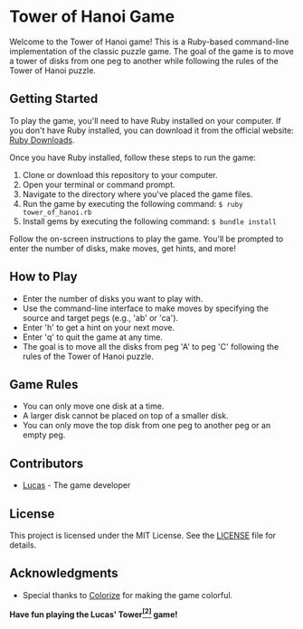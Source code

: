 # Tower of Hanoi Game

Welcome to the Tower of Hanoi game! This is a Ruby-based command-line implementation of the classic puzzle game. The goal of the game is to move a tower of disks from one peg to another while following the rules of the Tower of Hanoi puzzle.

## Getting Started

To play the game, you'll need to have Ruby installed on your computer. If you don't have Ruby installed, you can download it from the official website: [Ruby Downloads](https://www.ruby-lang.org/en/documentation/installation/).

Once you have Ruby installed, follow these steps to run the game:

1. Clone or download this repository to your computer.
2. Open your terminal or command prompt.
3. Navigate to the directory where you've placed the game files.
4. Run the game by executing the following command:
    `$ ruby tower_of_hanoi.rb`
5. Install gems by executing the following command:
    `$ bundle install`

Follow the on-screen instructions to play the game. You'll be prompted to enter the number of disks, make moves, get hints, and more!

## How to Play

- Enter the number of disks you want to play with.
- Use the command-line interface to make moves by specifying the source and target pegs (e.g., 'ab' or 'ca').
- Enter 'h' to get a hint on your next move.
- Enter 'q' to quit the game at any time.
- The goal is to move all the disks from peg 'A' to peg 'C' following the rules of the Tower of Hanoi puzzle.

## Game Rules

- You can only move one disk at a time.
- A larger disk cannot be placed on top of a smaller disk.
- You can only move the top disk from one peg to another peg or an empty peg.

## Contributors

- [Lucas](https://github.com/lucaslight) - The game developer

## License

This project is licensed under the MIT License. See the [LICENSE](LICENSE) file for details.

## Acknowledgments

- Special thanks to [Colorize](https://github.com/fazibear/colorize) for making the game colorful.

**Have fun playing the Lucas' Tower[<sup>[2]</sup>](https://en.wikipedia.org/wiki/Tower_of_Hanoi#cite_note-2) game!**
